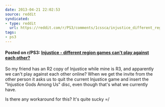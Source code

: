 ```yaml
---
date: 2013-04-21 22:02:53
source: reddit
syndicated:
- type: reddit
  url: https://reddit.com/r/PS3/comments/1cssca/injustice_different_region_games_cant_play/
tags:
- ps3
---
```


#### Posted on r/PS3: [Injustice - different region games can't play against each other?](https://reddit.com/r/PS3/comments/1cssca/injustice_different_region_games_cant_play/)

So my friend has an R2 copy of Injustice while mine is R3, and apparently we can't play against each other online? When we get the invite from the other person it asks us to quit the current Injustice game and insert the "Injustice Gods Among Us" disc, even though that's what we currently have.

Is there any workaround for this? It's quite sucky =/